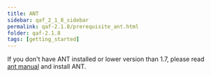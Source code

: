 ```yaml
---
title: ANT
sidebar: qaf_2_1_8_sidebar
permalink: qaf-2.1.8/prerequisite_ant.html
folder: qaf-2.1.8
tags: [getting_started]
---
```


If you don't have ANT installed or lower version than 1.7, please read 	
[ant manual](http://ant.apache.org/manual/) and install ANT.
